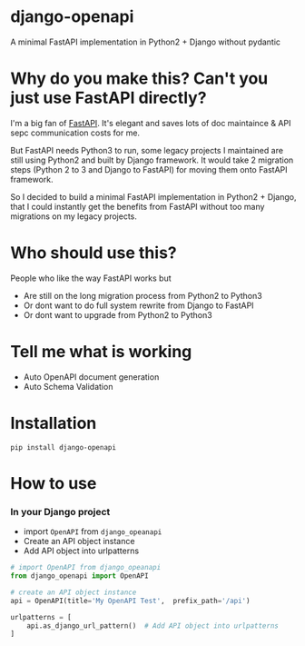 # django-openapi
A minimal FastAPI implementation in Python2 + Django without pydantic

# Why do you make this? Can't you just use FastAPI directly?
I'm a big fan of [FastAPI](https://fastapi.tiangolo.com/). It's elegant and saves lots of doc maintaince & API sepc communication costs for me.

But FastAPI needs Python3 to run, some legacy projects I maintained are still using Python2 and built by  Django framework. It would take 2 migration steps (Python 2 to 3 and Django to FastAPI) for moving them onto FastAPI framework.

So I decided to build a minimal FastAPI implementation in Python2 + Django, that I could instantly get the benefits from FastAPI without too many migrations on my legacy projects.

# Who should use this?
People who like the way FastAPI works but 
* Are still on the long migration process from Python2 to Python3
* Or dont want to do full system rewrite from Django to FastAPI
* Or dont want to upgrade from Python2 to Python3

# Tell me what is working
* Auto OpenAPI document generation
* Auto Schema Validation

# Installation

```
pip install django-openapi
``` 

# How to use

### In your Django project

* import `OpenAPI` from `django_opeanapi`
* Create an API object instance
* Add API object into urlpatterns

```python
# import OpenAPI from django_opeanapi
from django_openapi import OpenAPI

# create an API object instance
api = OpenAPI(title='My OpenAPI Test',	prefix_path='/api')

urlpatterns = [
	api.as_django_url_pattern()  # Add API object into urlpatterns
]
```
